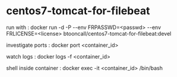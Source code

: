 # centos7-tomcat-for-filebeat

run with : docker run -d -P --env FRPASSWD=&lt;passwd&gt; --env FRLICENSE=&lt;license&gt; btooncall/centos7-tomcat-for-filebeat:devel

investigate ports : docker port &lt;container_id&gt;

watch logs : docker logs -f &lt;container_id&gt;

shell inside container : docker exec -it &lt;container_id&gt; /bin/bash
